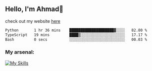 
## Hello, I'm Ahmad👋

check out my website [here](https://ahmadalwi.com/)

<!--START_SECTION:waka-->

```txt
Python       1 hr 36 mins    ████████████████████▓░░░░   82.80 %
TypeScript   19 mins         ████▒░░░░░░░░░░░░░░░░░░░░   17.17 %
Bash         0 secs          ░░░░░░░░░░░░░░░░░░░░░░░░░   00.03 %
```

<!--END_SECTION:waka-->

### My arsenal:

[![My Skills](https://skillicons.dev/icons?i=js,ts,py,go,react,nextjs,svelte,nodejs,django,tailwind,html,css,sass,firebase,mongodb,postgres,mysql,redis,git,github,docker,vscode,figma,godot)](https://skillicons.dev)
